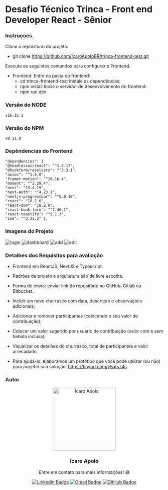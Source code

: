 # Desafio Técnico Trinca - Front end Developer React - Sênior

### Instruções.

Clone o repositório do projeto:
-  git clone https://github.com/IcaroApoloBR/trinca-frontend-test.git

Execute os seguintes comandos para configurar o Frontend.
-  Frontend:
    Entre na pasta do frontend:
      -  cd trinca-frontend-test
    Instale as dependências:
      -  npm install
    Inicie o servidor de desenvolvimento do frontend:
      - npm run dev

### Versão do NODE   
    v16.15.1
### Versão do NPM   
    v8.11.0
    
### Depêndencias do Frontend
    "dependencies": {
    "@headlessui/react": "^1.7.17",
    "@hookform/resolvers": "^3.3.1",
    "axios": "^1.5.0",
    "framer-motion": "^10.16.4",
    "moment": "^2.29.4",
    "next": "13.4.19",
    "next-auth": "^4.23.1",
    "nextjs-progressbar": "^0.0.16",
    "react": "18.2.0",
    "react-dom": "18.2.0",
    "react-hook-form": "^7.46.1",
    "react-toastify": "^9.1.3",
    "zod": "^3.22.2" },

### Imagens do Projeto
![login](.github/login.jpeg)
![dashboard](.github/dashboard.jpeg)
![add](.github/add.jpeg)
![edit](.github/edit.jpeg)

### Detalhes dos Requisitos para avaliação
- Frontend em ReactJS, NextJS e Typescript.
- Padrões de projeto e arquitetura são de livre escolha.
- Forma de envio: enviar link do repositório no GitHub, Gitlab ou Bitbucket..

- Incluir um novo churrasco com data, descrição e observações adicionais;
- Adicionar e remover participantes (colocando o seu valor de contribuição); 
- Colocar um valor sugerido por usuário de contribuição (valor com e sem bebida inclusa);
- Visualizar os detalhes do churrasco, total de participantes e valor arrecadado.
- Para ajudá-lo, elaboramos um protótipo que você pode utilizar (ou não) para projetar sua solução: https://tinyurl.com/y6arsz4s

### Autor

<p align="center">
  <img width="200px" alt="Ícaro Apolo" title="Ícaro Apolo" src="https://github.com/IcaroApoloBR.png" />

  <h3 align="center">Ícaro Apolo</h3>

  <p align="center">
    Entre em contato para mais informações! 😅
  </p>
</p>

<div align="center">

[![Linkedin Badge](https://img.shields.io/badge/-LinkedIn-1f6feb?style=flat-square&logo=Linkedin&logoColor=white&link=https://www.linkedin.com/in/icaroapolo/)](https://www.linkedin.com/in/icaroapolo/)
[![Gmail Badge](https://img.shields.io/badge/-apoloraci@gmail.com-1f6feb?style=flat-square&logo=Gmail&logoColor=white&link=mailto:apoloraci@gmail.com)](mailto:apoloraci@gmail.com)
[![GitHub Badge](https://img.shields.io/badge/-GitHub-1f6feb?style=flat-square&logo=GitHub&logoColor=white&link=https://github.com/IcaroApoloBR)](https://github.com/IcaroApoloBR)

</div>
